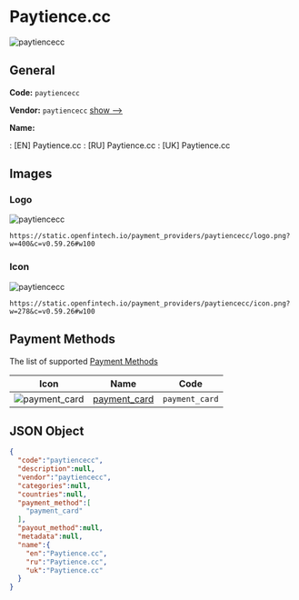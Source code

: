 
# Paytience.cc 
![paytiencecc](https://static.openfintech.io/payment_providers/paytiencecc/logo.png?w=400&c=v0.59.26#w100)  

## General 
 
**Code:** `paytiencecc` 
 
**Vendor:** `paytiencecc` [show -->](/vendors/paytiencecc/) 
 
**Name:** 
 
:	[EN] Paytience.cc 
:	[RU] Paytience.cc 
:	[UK] Paytience.cc 
 

## Images 

### Logo 
 
![paytiencecc](https://static.openfintech.io/payment_providers/paytiencecc/logo.png?w=400&c=v0.59.26#w100)  

```
https://static.openfintech.io/payment_providers/paytiencecc/logo.png?w=400&c=v0.59.26#w100
```  

### Icon 
 
![paytiencecc](https://static.openfintech.io/payment_providers/paytiencecc/icon.png?w=278&c=v0.59.26#w100)  

```
https://static.openfintech.io/payment_providers/paytiencecc/icon.png?w=278&c=v0.59.26#w100
```  

## Payment Methods 
 
The list of supported [Payment Methods](/payment-methods/) 

|Icon|Name|Code| 
|:---:|:---:|:---:| 
|![payment_card](https://static.openfintech.io/payment_methods/payment_card/icon.svg?w=278&c=v0.59.26#w100) |[payment_card](/payment-methods/payment_card/)|`payment_card`| 
 

## JSON Object 

```json
{
  "code":"paytiencecc",
  "description":null,
  "vendor":"paytiencecc",
  "categories":null,
  "countries":null,
  "payment_method":[
    "payment_card"
  ],
  "payout_method":null,
  "metadata":null,
  "name":{
    "en":"Paytience.cc",
    "ru":"Paytience.cc",
    "uk":"Paytience.cc"
  }
}
```  

